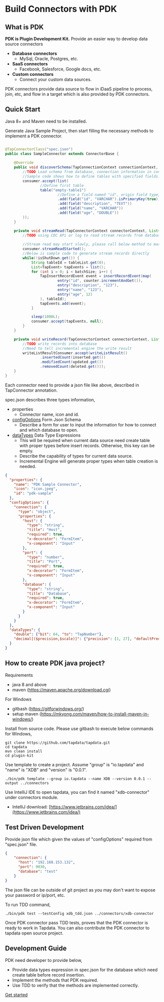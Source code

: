 # Build Connectors with PDK

## What is PDK

**PDK is Plugin Development Kit.** Provide an easier way to develop data source connectors

* **Database connectors**
  * MySql, Oracle, Postgres, etc.
* **SaaS connectors**
  * Facebook, Salesforce, Google docs, etc.
* **Custom connectors**
  * Connect your custom data sources.

PDK connectors provide data source to flow in iDaaS pipeline to process, join, etc, and flow in a target which is also
provided by PDK connectors.

## Quick Start

Java 8+ and Maven need to be installed.

Generate Java Sample Project, then start filling the necessary methods to implement a PDK connector.

```java

@TapConnectorClass("spec.json")
public class SampleConnector extends ConnectorBase {
    
    @Override
    public void discoverSchema(TapConnectionContext connectionContext, Consumer<List<TapTable>> consumer) {
        //TODO Load schema from database, connection information in connectionContext#getConnectionConfig
        //Sample code shows how to define tables with specified fields.
        consumer.accept(list(
                //Define first table
                table("empty-table1")
                        //Define a field named "id", origin field type, whether is primary key and primary key position
                        .add(field("id", "VARCHAR").isPrimaryKey(true))
                        .add(field("description", "TEXT"))
                        .add(field("name", "VARCHAR"))
                        .add(field("age", "DOUBLE"))
        ));
    }

    private void streamRead(TapConnectorContext connectorContext, List<String> tableList, Object streamOffset, int batchSize, StreamReadConsumer consumer) {
        //TODO using CDC APi or log to read stream records from database, use consumer#accept to send to incremental engine.
        
        //Stream read may start slowly, please call below method to mark stream read started.  
        consumer.streamReadStarted();
        //Below is sample code to generate stream records directly
        while(!isShutDown.get()) {
            String tableId = tableList.get(0);
            List<TapEvent> tapEvents = list();
            for (int i = 0; i < batchSize; i++) {
                TapInsertRecordEvent event = insertRecordEvent(map(
                        entry("id", counter.incrementAndGet()),
                        entry("description", "123"),
                        entry("name", "123"),
                        entry("age", 12)
                ), tableId);
                tapEvents.add(event);
            }

            sleep(1000L);
            consumer.accept(tapEvents, null);
        }
    }

    private void writeRecord(TapConnectorContext connectorContext, List<TapRecordEvent> tapRecordEvents, TapTable table, Consumer<WriteListResult<TapRecordEvent>> writeListResultConsumer) {
        //TODO write records into database
        //Need to tell incremental engine the write result
        writeListResultConsumer.accept(writeListResult()
                .insertedCount(inserted.get())
                .modifiedCount(updated.get())
                .removedCount(deleted.get()));
    }
}
```

Each connector need to provide a json file like above, described in TapConnector annotation.

spec.json describes three types information,

* properties
  - Connector name, icon and id.
* [configOptions](docs/form-json-schema.md) Form Json Schema
  - Describe a form for user to input the information for how to connect and which database to open.
* [dataTypes](docs/data-type-expressions.md) Data Type Expressions
  - This will be required when current data source need create table with proper types before insert records.
    Otherwise, this key can be empty.
  - Describe the capability of types for current data source.
  - Incremental Engine will generate proper types when table creation is needed.

```json
{
  "properties": {
    "name": "PDK Sample Connector",
    "icon": "icon.jpeg",
    "id": "pdk-sample"
  },
  "configOptions": {
    "connection": {
      "type": "object",
      "properties": {
        "host": {
          "type": "string",
          "title": "Host",
          "required": true,
          "x-decorator": "FormItem",
          "x-component": "Input"
        },
        "port": {
          "type": "number",
          "title": "Port",
          "required": true,
          "x-decorator": "FormItem",
          "x-component": "Input"
        },
        "database": {
          "type": "string",
          "title": "Database",
          "required": true,
          "x-decorator": "FormItem",
          "x-component": "Input"
        }
      }
    }
  },
  "dataTypes": {
    "double": {"bit": 64, "to": "TapNumber"},
    "decimal[($precision,$scale)]": {"precision": [1, 27], "defaultPrecision": 10, "scale": [0, 9], "defaultScale": 0, "to": "TapNumber"}
  }
}

```

## How to create PDK java project?

Requirements
*	java 8 and above
*   maven (https://maven.apache.org/download.cgi)

For Windows
* gitbash (https://gitforwindows.org/)
* setup maven (https://mkyong.com/maven/how-to-install-maven-in-windows/)



Install from source code. Please use gitbash to execute below commands for Windows,

```shell
git clone https://github.com/tapdata/tapdata.git
cd tapdata
mvn clean install
cd plugin-kit
```
Use template to create a project. Assume "group" is "io.tapdata" and "name" is "XDB" and "version" is "0.0.1".
```shell
./bin/pdk template --group io.tapdata --name XDB --version 0.0.1 --output ../connectors
```

Use IntelliJ IDE to open tapdata, you can find it named "xdb-connector" under connectors module.
* IntelliJ download: [https://www.jetbrains.com/idea/](https://www.jetbrains.com/idea/)


## Test Driven Development
Provide json file which given the values of "configOptions" required from "spec.json" file.
```json
{
    "connection": {
      "host": "192.168.153.132",
      "port": 9030,
      "database": "test"
    }
}
```
The json file can be outside of git project as you may don't want to expose your password or ip/port, etc.

To run TDD command,

```shell
./bin/pdk test --testConfig xdb_tdd.json ../connectors/xdb-connector
```
Once PDK connector pass TDD tests, proves that the PDK connector is ready to work in Tapdata. You can also contribute the PDK connector to tapdata open source project.

## Development Guide
PDK need developer to provide below,
* Provide data types expression in spec.json for the database which need create table before record insertion.
* Implement the methods that PDK required.
* Use TDD to verify that the methods are implemented correctly.

[Get started](docs/development-guide.md)

